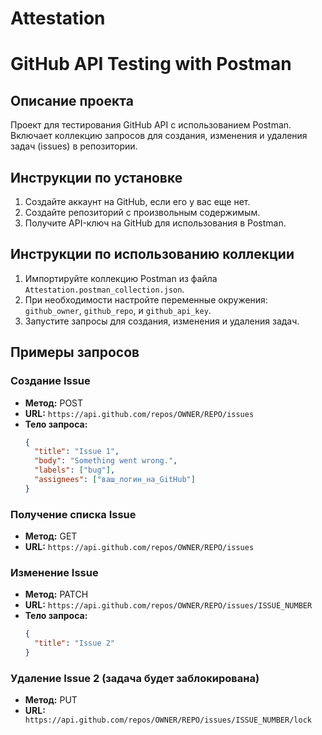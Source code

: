# Attestation
# GitHub API Testing with Postman

## Описание проекта

Проект для тестирования GitHub API с использованием Postman. Включает коллекцию запросов для создания, изменения и удаления задач (issues) в репозитории.

## Инструкции по установке

1. Создайте аккаунт на GitHub, если его у вас еще нет.
2. Создайте репозиторий с произвольным содержимым.
3. Получите API-ключ на GitHub для использования в Postman.

## Инструкции по использованию коллекции

1. Импортируйте коллекцию Postman из файла `Attestation.postman_collection.json`.
2. При необходимости настройте переменные окружения: `github_owner`, `github_repo`, и `github_api_key`.
3. Запустите запросы для создания, изменения и удаления задач.

## Примеры запросов

### Создание Issue

- **Метод:** POST
- **URL:** `https://api.github.com/repos/OWNER/REPO/issues`
- **Тело запроса:**
  ```json
  {
    "title": "Issue 1",
    "body": "Something went wrong.",
    "labels": ["bug"],
    "assignees": ["ваш_логин_на_GitHub"]
  }
### Получение списка Issue
- **Метод:** GET
- **URL:** `https://api.github.com/repos/OWNER/REPO/issues`

### Изменение Issue
- **Метод:** PATCH
- **URL:** `https://api.github.com/repos/OWNER/REPO/issues/ISSUE_NUMBER`
- **Тело запроса:**
  ```json
  {
    "title": "Issue 2"
  }
### Удаление Issue 2 (задача будет заблокирована) 
- **Метод:** PUT
- **URL:** ` https://api.github.com/repos/OWNER/REPO/issues/ISSUE_NUMBER/lock`
